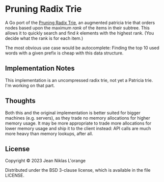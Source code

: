 # Pruning Radix Trie

A Go port of the [Pruning Radix
Trie](https://github.com/wolfgarbe/PruningRadixTrie), an augmented patricia trie
that orders nodes based upon the maximum _rank_ of the items in their subtree.
This allows it to quickly search and find _k_ elements with the highest rank.
(You decide what the rank is for each item.)

The most obvious use case would be autocomplete: Finding the top 10 used words
with a given prefix is cheap with this data structure.

## Implementation Notes

This implementation is an uncompressed radix trie, not yet a Patricia trie. I'm
working on that part.

## Thoughts

Both this and the original implementation is better suited for bigger machines
(e.g. servers), as they trade no memory allocations for higher memory usage. It
may be more appropriate to trade more allocations for lower memory usage and
ship it to the client instead: API calls are much more heavy than memory
lookups, after all.

## License

Copyright © 2023 Jean Niklas L'orange

Distributed under the BSD 3-clause license, which is available in the file
LICENSE.
